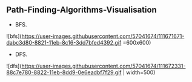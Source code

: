 
## Path-Finding-Algorithms-Visualisation

-   BFS.

![bfs](https://user-images.githubusercontent.com/57041674/111671671-dabc3d80-8821-11eb-8c16-3dd7bfed4392.gif =600x600)


-   DFS.


![dfs](https://user-images.githubusercontent.com/57041674/111672331-88c7e780-8822-11eb-8dd9-0e6eadbf7f29.gif | width=500)

